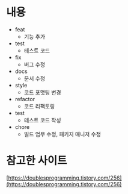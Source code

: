 # 내용

- feat
  - 기능 추가
- test
  - 테스트 코드
- fix
  - 버그 수정
- docs
  - 문서 수정
- style
  - 코드 포맷팅 변경
- refactor
  - 코드 리팩토링
- test
  - 테스트 코드 작성
- chore
  - 빌드 업무 수정, 패키지 매니저 수정

# 참고한 사이트

[https://doublesprogramming.tistory.com/256](https://doublesprogramming.tistory.com/256)
